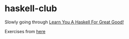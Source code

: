 # haskell-club

Slowly going through [Learn You A Haskell For Great Good!](http://learnyouahaskell.com/chapters)

Exercises from [here](https://github.com/noelmarkham/learn-you-a-haskell-exercises)

